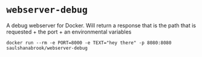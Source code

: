 # `webserver-debug`

A debug webserver for Docker. Will return a response that is the path that is
requested + the port + an environmental variables

```shell
docker run --rm -e PORT=8000 -e TEXT="hey there" -p 8080:8080 saulshanabrook/webserver-debug
```
